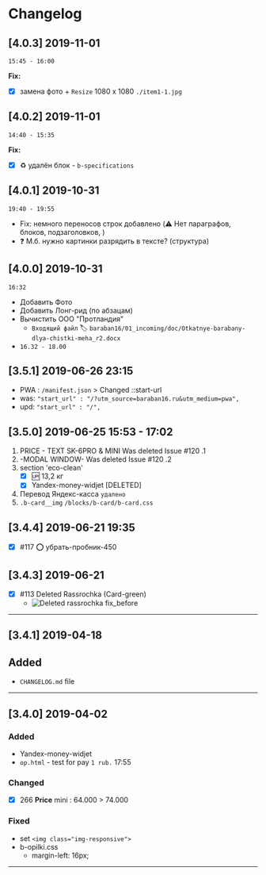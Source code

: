 # Changelog

## [4.0.3] 2019-11-01 
`15:45 - 16:00`

**Fix:**

- [x] замена фото + `Resize` 1080 x 1080 `./item1-1.jpg`

## [4.0.2] 2019-11-01 
`14:40 - 15:35`

**Fix:**

- [x] :recycle: удалён блок - `b-specifications`

## [4.0.1] 2019-10-31 
`19:40 - 19:55`

- Fix: немного переносов строк добавлено (:warning: Нет параграфов, блоков, подзаголовков, )
- :question: М.б. нужно картинки разрядить в тексте? (структура)

## [4.0.0] 2019-10-31 
`16:32`

- Добавить Фото
- Добавить Лонг-рид (по абзацам)
- Вычистить ООО "Протландия"
  - `Входящий файл` :label: `baraban16/01_incoming/doc/Otkatnye-barabany-dlya-chistki-meha_r2.docx`
- `16.32 - 18.00`

## [3.5.1] 2019-06-26 23:15

- PWA : `/manifest.json` > Changed ::start-url
- was: `"start_url" : "/?utm_source=baraban16.ru&utm_medium=pwa",`
- upd: `"start_url" : "/",`

## [3.5.0] 2019-06-25 15:53 - 17:02

1. PRICE - TEXT SK-6PRO & MINI Was deleted Issue #120 .1
2. -MODAL WINDOW- Was deleted Issue #120 .2
3. section 'eco-clean'
    - [x] :up: 13,2 кг
    - [x] Yandex-money-widjet [DELETED]
4. Перевод Яндекс-касса `удалено`
5. `.b-card__img` `/blocks/b-card/b-card.css`

## [3.4.4] 2019-06-21 19:35

- [x] #117 :o: убрать-пробник-450

## [3.4.3] 2019-06-21  

- [x] #113 Deleted Rassrochka (Card-green)
  - ![ Deleted rassrochka fix_before](https://user-images.githubusercontent.com/21124057/59933235-ba472f80-9451-11e9-964e-416bdcc23a7e.png)

---

## [3.4.1] 2019-04-18  

## Added

- `CHANGELOG.md` file

---

## [3.4.0] 2019-04-02

### Added

- Yandex-money-widjet
- `op.html` - test for pay `1 rub.` 17:55

### Changed

- [x] 266 **Price** mini : 64.000 > 74.000

### Fixed

- set `<img class="img-responsive">`
- b-opilki.css
  - margin-left: 16px;

---